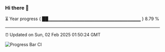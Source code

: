 ### Hi there 👋

⏳ Year progress { ██▁▁▁▁▁▁▁▁▁▁▁▁▁▁▁▁▁▁▁▁▁▁▁▁▁▁▁▁ } 8.79 %

---

⏰ Updated on Sun, 02 Feb 2025 01:50:24 GMT

![Progress Bar CI](https://github.com/DhruviPatel157/GitHub-Actions-Demo/workflows/Progress%20Bar%20CI/badge.svg)
